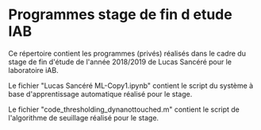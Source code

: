 # Programmes stage de fin d etude IAB
Ce répertoire contient les programmes (privés) réalisés dans le cadre du stage de fin d'étude de l'année 2018/2019 de Lucas Sancéré pour le laboratoire iAB. 

Le fichier "Lucas Sancéré ML-Copy1.ipynb" contient le script du système à base d'apprentissage automatique réalisé pour le stage. 

Le fichier "code_thresholding_dynanottouched.m" contient le script de l'algorithme de seuillage réalisé pour le stage. 
